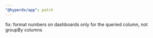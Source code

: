 ```yaml
---
"@hyperdx/app": patch
---
```


fix: format numbers on dashboards only for the queried column, not groupBy columns
